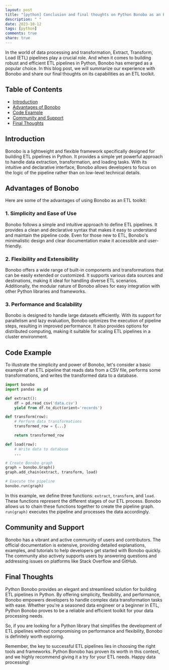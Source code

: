 ```yaml
---
layout: post
title: "[python] Conclusion and final thoughts on Python Bonobo as an ETL toolkit."
description: " "
date: 2023-10-12
tags: [python]
comments: true
share: true
---
```


In the world of data processing and transformation, Extract, Transform, Load (ETL) pipelines play a crucial role. And when it comes to building robust and efficient ETL pipelines in Python, Bonobo has emerged as a popular choice. In this blog post, we will summarize our experience with Bonobo and share our final thoughts on its capabilities as an ETL toolkit.

## Table of Contents
- [Introduction](#introduction)
- [Advantages of Bonobo](#advantages-of-bonobo)
- [Code Example](#code-example)
- [Community and Support](#community-and-support)
- [Final Thoughts](#final-thoughts)

## Introduction

Bonobo is a lightweight and flexible framework specifically designed for building ETL pipelines in Python. It provides a simple yet powerful approach to handle data extraction, transformation, and loading tasks. With its intuitive and declarative interface, Bonobo allows developers to focus on the logic of the pipeline rather than on low-level technical details.

## Advantages of Bonobo

Here are some of the advantages of using Bonobo as an ETL toolkit:

### 1. Simplicity and Ease of Use

Bonobo follows a simple and intuitive approach to define ETL pipelines. It provides a clean and declarative syntax that makes it easy to understand and maintain the pipeline code. Even for those new to ETL, Bonobo's minimalistic design and clear documentation make it accessible and user-friendly.

### 2. Flexibility and Extensibility

Bonobo offers a wide range of built-in components and transformations that can be easily extended or customized. It supports various data sources and destinations, making it ideal for handling diverse ETL scenarios. Additionally, the modular nature of Bonobo allows for easy integration with other Python libraries and frameworks.

### 3. Performance and Scalability

Bonobo is designed to handle large datasets efficiently. With its support for parallelism and lazy evaluation, Bonobo optimizes the execution of pipeline steps, resulting in improved performance. It also provides options for distributed computing, making it suitable for scaling ETL pipelines in a cluster environment.

## Code Example

To illustrate the simplicity and power of Bonobo, let's consider a basic example of an ETL pipeline that reads data from a CSV file, performs some transformations, and writes the transformed data to a database.

```python
import bonobo
import pandas as pd

def extract():
    df = pd.read_csv('data.csv')
    yield from df.to_dict(orient='records')

def transform(row):
    # Perform data transformations
    transformed_row = {...}

    return transformed_row

def load(row):
    # Write data to database
    ...

# Create Bonobo graph
graph = bonobo.Graph()
graph.add_chain(extract, transform, load)

# Execute the pipeline
bonobo.run(graph)
```

In this example, we define three functions: `extract`, `transform`, and `load`. These functions represent the different stages of our ETL process. Bonobo allows us to chain these functions together to create the pipeline graph. `run(graph)` executes the pipeline and processes the data accordingly.

## Community and Support

Bonobo has a vibrant and active community of users and contributors. The official documentation is extensive, providing detailed explanations, examples, and tutorials to help developers get started with Bonobo quickly. The community also actively supports users by answering questions and addressing issues on platforms like Stack Overflow and GitHub.

## Final Thoughts

Python Bonobo provides an elegant and streamlined solution for building ETL pipelines in Python. By offering simplicity, flexibility, and performance, Bonobo empowers developers to handle complex data transformation tasks with ease. Whether you're a seasoned data engineer or a beginner in ETL, Python Bonobo proves to be a reliable and efficient toolkit for your data processing needs.

So, if you are looking for a Python library that simplifies the development of ETL pipelines without compromising on performance and flexibility, Bonobo is definitely worth exploring.

Remember, the key to successful ETL pipelines lies in choosing the right tools and frameworks. Python Bonobo has proven its worth in this context, and we highly recommend giving it a try for your ETL needs. Happy data processing!